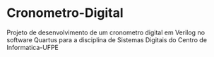 # Cronometro-Digital
Projeto de desenvolvimento de um cronometro digital em Verilog no software Quartus para a disciplina de Sistemas Digitais do Centro de Informatica-UFPE
